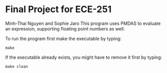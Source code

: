 # Final Project for ECE-251
Minh-Thai Nguyen and Sophie Jaro
This program uses PMDAS to evaluate an expression, supporting floating point numbers as well.

To run the program first make the executable by typing:

    make

If the executable already exists, you might have to remove it first by typing:

    make clean
    
    
    
